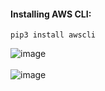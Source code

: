 #### Installing AWS CLI:

```
pip3 install awscli
```
![image](https://user-images.githubusercontent.com/689226/77189232-3f549780-6afd-11ea-9d2f-97f2dd28d8db.png)
<br>
<br>
![image](https://user-images.githubusercontent.com/689226/77190640-a1160100-6aff-11ea-9117-c091ee88c88d.png)

